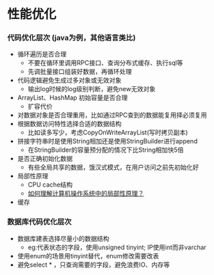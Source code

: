 # 性能优化

### 代码优化层次 (java为例，其他语言类比)
- 循环遍历是否合理
	- 不要在循环里调用RPC接口、查询分布式缓存、执行sql等
	- 先调批量接口组装好数据，再循环处理
- 代码逻辑避免生成过多对象或无效对象
	- 输出log时候的log级别判断，避免new无效对象
- ArrayList、HashMap 初始容量是否合理
	- 扩容代价
- 对数据对象是否合理重用，比如通过RPC查到的数据能复用择必须复用
- 根据数据访问特性选择合适的数据结构
	- 比如读多写少，考虑CopyOnWriteArrayList(写时拷贝副本)
- 拼接字符串时是使用String相加还是使用StringBuilder进行append
	- 在StringBuilder的容量预分配的情况下比String相加快5倍
- 是否正确初始化数据
	- 有些全局共享的数据，饿汉式模式，在用户访问之前先初始化好
- 局部性原理
	- CPU cache结构
	- [如何理解计算机操作系统中的局部性原理？](https://www.zhihu.com/question/25142664)
- 缓存

### 数据库代码优化层次
- 数据库建表选择尽量小的数据结构
	- eg:代表状态的字段，使用unsigned tinyint; IP使用int而非varchar
- 使用enum的场景用tinyint替代，enum修改需要改表
- 避免select * ，只查询需要的字段，避免浪费IO、内存等